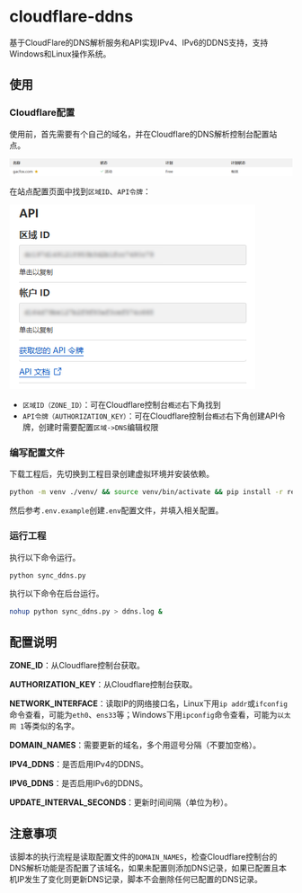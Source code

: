 # cloudflare-ddns

基于CloudFlare的DNS解析服务和API实现IPv4、IPv6的DDNS支持，支持Windows和Linux操作系统。

## 使用

### Cloudflare配置

使用前，首先需要有个自己的域名，并在Cloudflare的DNS解析控制台配置站点。

![](doc/1.png)

在站点配置页面中找到`区域ID`、`API令牌`：

![](doc/2.png)

* `区域ID（ZONE_ID）`：可在Cloudflare控制台`概述`右下角找到
* `API令牌（AUTHORIZATION_KEY）`：可在Cloudflare控制台`概述`右下角创建API令牌，创建时需要配置`区域->DNS`编辑权限

### 编写配置文件

下载工程后，先切换到工程目录创建虚拟环境并安装依赖。

```bash
python -m venv ./venv/ && source venv/bin/activate && pip install -r requirements.txt
```

然后参考`.env.example`创建`.env`配置文件，并填入相关配置。

### 运行工程

执行以下命令运行。

```bash
python sync_ddns.py
```

执行以下命令在后台运行。

```bash
nohup python sync_ddns.py > ddns.log &
```

## 配置说明

**ZONE_ID**：从Cloudflare控制台获取。

**AUTHORIZATION_KEY**：从Cloudflare控制台获取。

**NETWORK_INTERFACE**：读取IP的网络接口名，Linux下用`ip addr`或`ifconfig`命令查看，可能为`eth0`、`ens33`等；Windows下用`ipconfig`命令查看，可能为`以太网 1`等类似的名字。

**DOMAIN_NAMES**：需要更新的域名，多个用逗号分隔（不要加空格）。

**IPV4_DDNS**：是否启用IPv4的DDNS。

**IPV6_DDNS**：是否启用IPv6的DDNS。

**UPDATE_INTERVAL_SECONDS**：更新时间间隔（单位为秒）。

## 注意事项

该脚本的执行流程是读取配置文件的`DOMAIN_NAMES`，检查Cloudflare控制台的DNS解析功能是否配置了该域名，如果未配置则添加DNS记录，如果已配置且本机IP发生了变化则更新DNS记录，脚本不会删除任何已配置的DNS记录。
